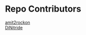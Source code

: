 # Repo Contributors

[amit2rockon](https://github.com/amit2rockon)  
[DiNitride](https://github.com/dinitride)  

